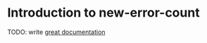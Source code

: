 # Introduction to new-error-count

TODO: write [great documentation](http://jacobian.org/writing/great-documentation/what-to-write/)

